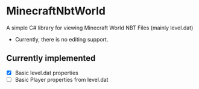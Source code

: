 # MinecraftNbtWorld
A simple C# library for viewing Minecraft World NBT Files (mainly level.dat)

- Currently, there is no editing support.

## Currently implemented
- [x] Basic level.dat properties
- [ ] Basic Player properties from level.dat
